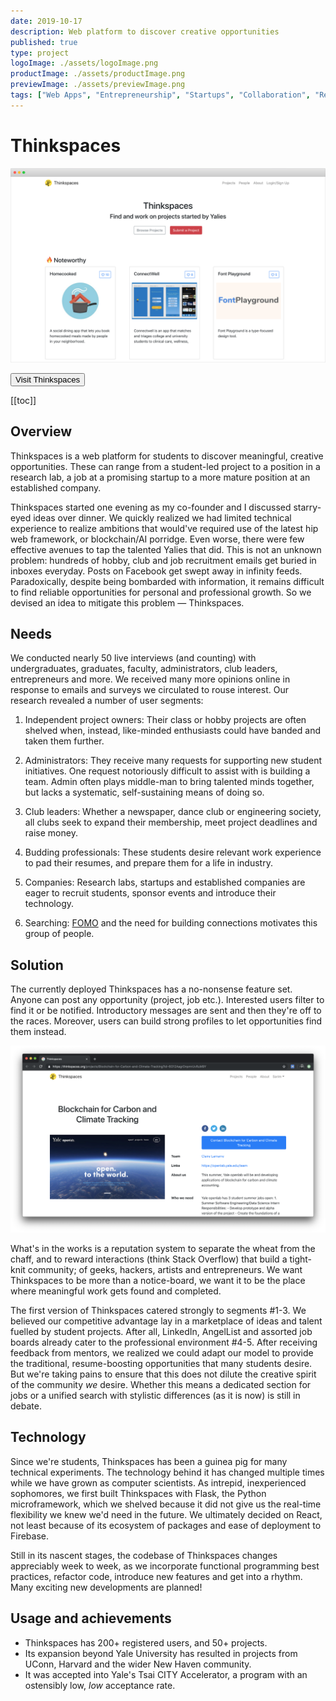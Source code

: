 ```yaml
---
date: 2019-10-17
description: Web platform to discover creative opportunities
published: true
type: project
logoImage: ./assets/logoImage.png
productImage: ./assets/productImage.png
previewImage: ./assets/previewImage.png
tags: ["Web Apps", "Entrepreneurship", "Startups", "Collaboration", "React", "Firebase"]
---
```


# Thinkspaces

![Preview Image](./assets/productImage.png)

<a style="all:unset" href="https://thinkspaces.org" target="_blank" rel="noopener noreferrer"><button class="button">Visit Thinkspaces</button></a>

[[toc]]

## Overview

Thinkspaces is a web platform for students to discover meaningful, creative opportunities. These can range from a student-led project to a position in a research lab, a job at a promising startup to a more mature position at an established company.

Thinkspaces started one evening as my co-founder and I discussed starry-eyed ideas over dinner. We quickly realized we had limited technical experience to realize ambitions that would've required use of the latest hip web framework, or blockchain/AI porridge. Even worse, there were few effective avenues to tap the talented Yalies that did. This is not an unknown problem: hundreds of hobby, club and job recruitment emails get buried in inboxes everyday. Posts on Facebook get swept away in infinity feeds. Paradoxically, despite being bombarded with information, it remains difficult to find reliable opportunities for personal and professional growth. So we devised an idea to mitigate this problem — Thinkspaces.

## Needs

We conducted nearly 50 live interviews (and counting) with undergraduates, graduates, faculty, administrators, club leaders, entrepreneurs and more. We received many more opinions online in response to emails and surveys we circulated to rouse interest. Our research revealed a number of user segments:

1. Independent project owners: Their class or hobby projects are often shelved when, instead, like-minded enthusiasts could have banded and taken them further.

2. Administrators: They receive many requests for supporting new student initiatives. One request notoriously difficult to assist with is building a team. Admin often plays middle-man to bring talented minds together, but lacks a systematic, self-sustaining means of doing so.

3. Club leaders: Whether a newspaper, dance club or engineering society, all clubs seek to expand their membership, meet project deadlines and raise money.

4. Budding professionals: These students desire relevant work experience to pad their resumes, and prepare them for a life in industry.

5. Companies: Research labs, startups and established companies are eager to recruit students, sponsor events and introduce their technology.

6. Searching: [FOMO](https://en.wikipedia.org/wiki/Fear_of_missing_out) and the need for building connections motivates this group of people.

## Solution

The currently deployed Thinkspaces has a no-nonsense feature set. Anyone can post any opportunity (project, job etc.). Interested users filter to find it or be notified. Introductory messages are sent and then they're off to the races. Moreover, users can build strong profiles to let opportunities find them instead.

![Example project](./assets/sampleProject.png "An example of a project")

What's in the works is a reputation system to separate the wheat from the chaff, and to reward interactions (think Stack Overflow) that build a tight-knit community; of geeks, hackers, artists and entrepreneurs. We want Thinkspaces to be more than a notice-board, we want it to be the place where meaningful work gets found and completed.

The first version of Thinkspaces catered strongly to segments #1-3. We believed our competitive advantage lay in a marketplace of ideas and talent fuelled by student projects. After all, LinkedIn, AngelList and assorted job boards already cater to the professional environment #4-5. After receiving feedback from mentors, we realized we could adapt our model to provide the traditional, resume-boosting opportunities that many students desire. But we're taking pains to ensure that this does not dilute the creative spirit of the community _we_ desire. Whether this means a dedicated section for jobs or a unified search with stylistic differences (as it is now) is still in debate.

## Technology

Since we're students, Thinkspaces has been a guinea pig for many technical experiments. The technology behind it has changed multiple times while we have grown as computer scientists. As intrepid, inexperienced sophomores, we first built Thinkspaces with Flask, the Python microframework, which we shelved because it did not give us the real-time flexibility we knew we'd need in the future. We ultimately decided on React, not least because of its ecosystem of packages and ease of deployment to Firebase.

Still in its nascent stages, the codebase of Thinkspaces changes appreciably week to week, as we incorporate functional programming best practices, refactor code, introduce new features and get into a rhythm. Many exciting new developments are planned!

## Usage and achievements

- Thinkspaces has 200+ registered users, and 50+ projects.
- Its expansion beyond Yale University has resulted in projects from UConn, Harvard and the wider New Haven community.
- It was accepted into Yale's Tsai CITY Accelerator, a program with an ostensibly low, _low_ acceptance rate.
